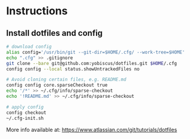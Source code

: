 # Instructions

## Install dotfiles and config

```bash
# download config
alias config='/usr/bin/git --git-dir=$HOME/.cfg/ --work-tree=$HOME'
echo ".cfg" >> .gitignore
git clone --bare git@github.com:yobiscus/dotfiles.git $HOME/.cfg
config config --local status.showUntrackedFiles no

# Avoid cloning certain files, e.g. README.md
config config core.sparseCheckout true
echo '/*' >> ~/.cfg/info/sparse-checkout
echo '!README.md' >> ~/.cfg/info/sparse-checkout

# apply config
config checkout
~/.cfg-init.sh
```

More info available at:
<https://www.atlassian.com/git/tutorials/dotfiles>
